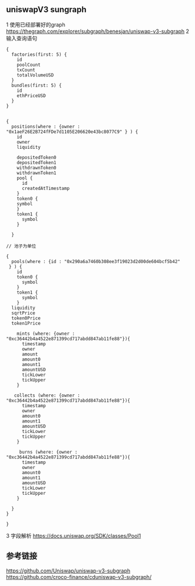 ## uniswapV3 sungraph
 1 使用已经部署好的graph
 https://thegraph.com/explorer/subgraph/benesjan/uniswap-v3-subgraph
 2 输入查询语句
```
{
  factories(first: 5) {
    id
    poolCount
    txCount
    totalVolumeUSD
  }
  bundles(first: 5) {
    id
    ethPriceUSD
  }
}


{
  positions(where : {owner : "0x1aeF26E2B724fFDe7d1105E206620e43bc8077C9" } ) {
    id
    owner
    liquidity
 
    depositedToken0
    depositedToken1
    withdrawnToken0
    withdrawnToken1
    pool {
      id
      createdAtTimestamp
    }
    token0 {
    symbol
    }
    token1 {
      symbol
    }
  
  }

// 池子为单位

{
  pools(where : {id : "0x290a6a7460b308ee3f19023d2d00de604bcf5b42" 
 } ) {
    id
    token0 {
      symbol
    }
    token1 {
      symbol
    }
  liquidity
  sqrtPrice
  token0Price
  token1Price
    
    mints (where: {owner : "0xc36442b4a4522e871399cd717abdd847ab11fe88"}){
      timestamp
      owner
      amount
      amount0
      amount1
      amountUSD
      tickLower
      tickUpper
    }
  
   collects (where: {owner : "0xc36442b4a4522e871399cd717abdd847ab11fe88"}){
      timestamp
      owner
      amount0
      amount1
      amountUSD
      tickLower
      tickUpper
    }
  
     burns (where: {owner : "0xc36442b4a4522e871399cd717abdd847ab11fe88"}){
      timestamp
      owner
      amount0
      amount1
      amountUSD
      tickLower
      tickUpper
    }
  
  }
}

}
```
3 字段解析
https://docs.uniswap.org/SDK/classes/Pool1
 
 ## 参考链接
 https://github.com/Uniswap/uniswap-v3-subgraph
 https://github.com/croco-finance/cduniswap-v3-subgraph/